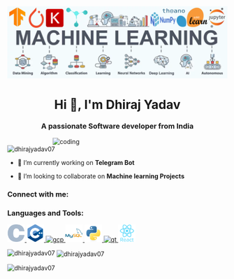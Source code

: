 ![logo](https://github.com/dhirajyadav07/dhirajyadav07/blob/main/463f1493-9929-4dfe-b279-4fdfa3190372.png)
<h1 align="center">Hi 👋, I'm Dhiraj Yadav</h1>
<h3 align="center">A passionate Software developer from India</h3>
<img align="right" alt="coding" width="400"src="https://user-images.githubusercontent.com/55389276/140866485-8fb1c876-9a8f-4d6a-98dc-08c4981eaf70.gif"/>

<p align="left"> <img src="https://komarev.com/ghpvc/?username=dhirajyadav07&label=Profile%20views&color=0e75b6&style=flat" alt="dhirajyadav07" /> </p>

- 🔭 I’m currently working on **Telegram Bot**

- 👯 I’m looking to collaborate on **Machine learning Projects**

<h3 align="left">Connect with me:</h3>
<p align="left">
</p>

<h3 align="left">Languages and Tools:</h3>
<p align="left"> <a href="https://www.cprogramming.com/" target="_blank" rel="noreferrer"> <img src="https://raw.githubusercontent.com/devicons/devicon/master/icons/c/c-original.svg" alt="c" width="40" height="40"/> </a> <a href="https://www.w3schools.com/cpp/" target="_blank" rel="noreferrer"> <img src="https://raw.githubusercontent.com/devicons/devicon/master/icons/cplusplus/cplusplus-original.svg" alt="cplusplus" width="40" height="40"/> </a> <a href="https://cloud.google.com" target="_blank" rel="noreferrer"> <img src="https://www.vectorlogo.zone/logos/google_cloud/google_cloud-icon.svg" alt="gcp" width="40" height="40"/> </a> <a href="https://www.mysql.com/" target="_blank" rel="noreferrer"> <img src="https://raw.githubusercontent.com/devicons/devicon/master/icons/mysql/mysql-original-wordmark.svg" alt="mysql" width="40" height="40"/> </a> <a href="https://www.python.org" target="_blank" rel="noreferrer"> <img src="https://raw.githubusercontent.com/devicons/devicon/master/icons/python/python-original.svg" alt="python" width="40" height="40"/> </a> <a href="https://www.qt.io/" target="_blank" rel="noreferrer"> <img src="https://upload.wikimedia.org/wikipedia/commons/0/0b/Qt_logo_2016.svg" alt="qt" width="40" height="40"/> </a> <a href="https://reactjs.org/" target="_blank" rel="noreferrer"> <img src="https://raw.githubusercontent.com/devicons/devicon/master/icons/react/react-original-wordmark.svg" alt="react" width="40" height="40"/> </a> </p>

<p><img align="left" src="https://github-readme-stats.vercel.app/api/top-langs?username=dhirajyadav07&show_icons=true&locale=en&layout=compact" alt="dhirajyadav07" /></p>

<p>&nbsp;<img align="center" src="https://github-readme-stats.vercel.app/api?username=dhirajyadav07&show_icons=true&locale=en" alt="dhirajyadav07" /></p>

<p><img align="center" src="https://github-readme-streak-stats.herokuapp.com/?user=dhirajyadav07&" alt="dhirajyadav07" /></p>
